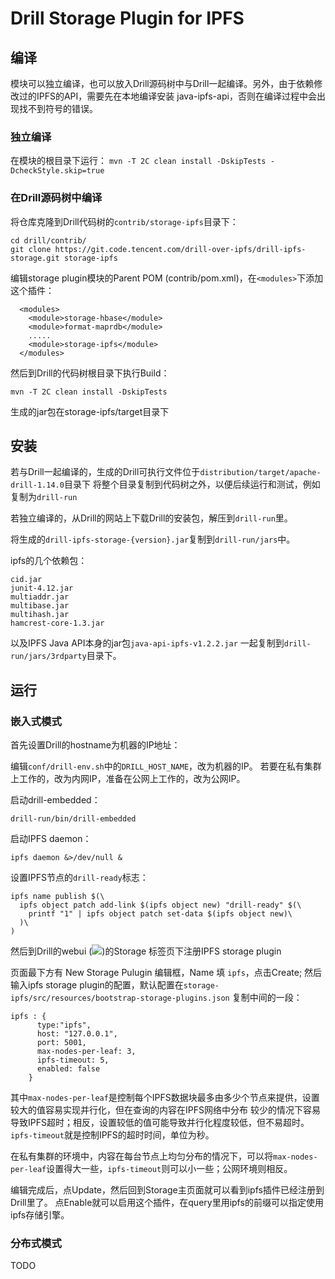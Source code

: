 # Drill Storage Plugin for IPFS


## 编译

模块可以独立编译，也可以放入Drill源码树中与Drill一起编译。另外，由于依赖修改过的IPFS的API，需要先在本地编译安装
java-ipfs-api，否则在编译过程中会出现找不到符号的错误。

### 独立编译

在模块的根目录下运行： `mvn -T 2C clean install -DskipTests -DcheckStyle.skip=true`

### 在Drill源码树中编译

将仓库克隆到Drill代码树的`contrib/storage-ipfs`目录下：

```
cd drill/contrib/
git clone https://git.code.tencent.com/drill-over-ipfs/drill-ipfs-storage.git storage-ipfs
```

编辑storage plugin模块的Parent POM (contrib/pom.xml)，在`<modules>`下添加这个插件：

```
  <modules>
    <module>storage-hbase</module>
    <module>format-maprdb</module>
    .....
    <module>storage-ipfs</module>
  </modules>
```

然后到Drill的代码树根目录下执行Build：

```
mvn -T 2C clean install -DskipTests
```

生成的jar包在storage-ipfs/target目录下


## 安装

若与Drill一起编译的，生成的Drill可执行文件位于`distribution/target/apache-drill-1.14.0`目录下
将整个目录复制到代码树之外，以便后续运行和测试，例如复制为`drill-run`

若独立编译的，从Drill的网站上下载Drill的安装包，解压到`drill-run`里。

将生成的`drill-ipfs-storage-{version}.jar`复制到`drill-run/jars`中。

ipfs的几个依赖包：

```
cid.jar
junit-4.12.jar
multiaddr.jar
multibase.jar
multihash.jar
hamcrest-core-1.3.jar
```

以及IPFS Java API本身的jar包`java-api-ipfs-v1.2.2.jar` 
一起复制到`drill-run/jars/3rdparty`目录下。

## 运行

### 嵌入式模式

首先设置Drill的hostname为机器的IP地址：

编辑`conf/drill-env.sh`中的`DRILL_HOST_NAME`，改为机器的IP。
若要在私有集群上工作的，改为内网IP，准备在公网上工作的，改为公网IP。

启动drill-embedded：

```
drill-run/bin/drill-embedded
```

启动IPFS daemon：

```
ipfs daemon &>/dev/null &
```

设置IPFS节点的`drill-ready`标志：

```
ipfs name publish $(\
  ipfs object patch add-link $(ipfs object new) "drill-ready" $(\
    printf "1" | ipfs object patch set-data $(ipfs object new)\
  )\
)
```

然后到Drill的webui (![](http://localhost:8047))的Storage 标签页下注册IPFS storage plugin

页面最下方有 New Storage Pulugin 编辑框，Name 填 `ipfs`，点击Create;
然后输入ipfs storage plugin的配置，默认配置在`storage-ipfs/src/resources/bootstrap-storage-plugins.json`
复制中间的一段：

```
ipfs : {
      type:"ipfs",
      host: "127.0.0.1",
      port: 5001,
      max-nodes-per-leaf: 3,
      ipfs-timeout: 5,
      enabled: false
    }
```

其中`max-nodes-per-leaf`是控制每个IPFS数据块最多由多少个节点来提供，设置较大的值容易实现并行化，但在查询的内容在IPFS网络中分布
较少的情况下容易导致IPFS超时；相反，设置较低的值可能导致并行化程度较低，但不易超时。`ipfs-timeout`就是控制IPFS的超时时间，单位为秒。

在私有集群的环境中，内容在每台节点上均匀分布的情况下，可以将`max-nodes-per-leaf`设置得大一些，`ipfs-timeout`则可以小一些；公网环境则相反。

编辑完成后，点Update，然后回到Storage主页面就可以看到ipfs插件已经注册到Drill里了。
点Enable就可以启用这个插件，在query里用ipfs的前缀可以指定使用ipfs存储引擎。

### 分布式模式

TODO